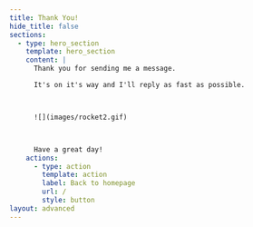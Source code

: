 ```yaml
---
title: Thank You!
hide_title: false
sections:
  - type: hero_section
    template: hero_section
    content: |
      Thank you for sending me a message.

      It's on it's way and I'll reply as fast as possible.



      ![](images/rocket2.gif)



      Have a great day!
    actions:
      - type: action
        template: action
        label: Back to homepage
        url: /
        style: button
layout: advanced
---
```

